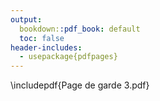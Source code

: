 ```yaml
---
output: 
  bookdown::pdf_book: default
  toc: false
header-includes:
  - usepackage{pdfpages}
---
```


\includepdf{Page de garde 3.pdf}
